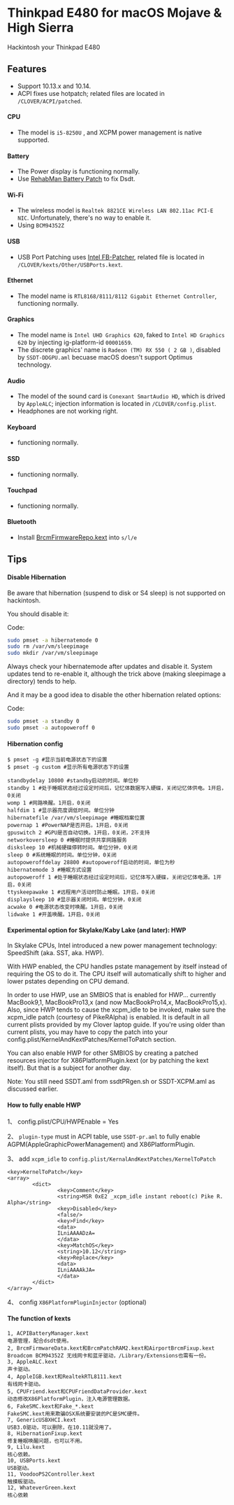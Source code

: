 # Thinkpad E480 for macOS Mojave & High Sierra

Hackintosh your Thinkpad E480

## Features

* Support 10.13.x and 10.14.
* ACPI fixes use hotpatch; related files are located in `/CLOVER/ACPI/patched`.

#### CPU
* The model is `i5-8250U` , and XCPM power management is native supported. 

#### Battery
* The Power display is functioning normally.
* Use [RehabMan Battery Patch](https://github.com/RehabMan/Laptop-DSDT-Patch/blob/master/battery/battery_Lenovo-X230i.txt) to fix Dsdt.

#### Wi-Fi
* The wireless model is `Realtek 8821CE Wireless LAN 802.11ac PCI-E NIC`. Unfortunately, there's no way to enable it. 
* Using `BCM94352Z`

#### USB
* USB Port Patching uses [Intel FB-Patcher](https://www.tonymacx86.com/threads/release-intel-fb-patcher-v1-4-1.254559), related file is located in `/CLOVER/kexts/Other/USBPorts.kext`.

#### Ethernet
* The model name is `RTL8168/8111/8112 Gigabit Ethernet Controller`, functioning normally.

#### Graphics
* The model name is `Intel UHD Graphics 620`, faked to `Intel HD Graphics 620` by injecting ig-platform-id `00001659`.
* The discrete graphics' name is `Radeon (TM) RX 550 ( 2 GB )`, disabled by `SSDT-DDGPU.aml` becuase macOS doesn't support Optimus technology.

#### Audio
* The model of the sound card is `Conexant SmartAudio HD`, which is drived by `AppleALC`; injection information is located in `/CLOVER/config.plist`. 
* Headphones are not working right.

#### Keyboard
* functioning normally.

#### SSD
* functioning normally.

#### Touchpad
* functioning normally.

#### Bluetooth
* Install [BrcmFirmwareRepo.kext](https://bitbucket.org/RehabMan/os-x-brcmpatchram/downloads/) into `s/l/e`

## Tips

#### Disable Hibernation

Be aware that hibernation (suspend to disk or S4 sleep) is not supported on hackintosh.

You should disable it:

Code:

```bash
sudo pmset -a hibernatemode 0
sudo rm /var/vm/sleepimage
sudo mkdir /var/vm/sleepimage
```

Always check your hibernatemode after updates and disable it. System updates tend to re-enable it, although the trick above (making sleepimage a directory) tends to help.

And it may be a good idea to disable the other hibernation related options:

Code:

```bash
sudo pmset -a standby 0
sudo pmset -a autopoweroff 0
```

#### Hibernation config

```
$ pmset -g #显示当前电源状态下的设置
$ pmset -g custom #显示所有电源状态下的设置

standbydelay 10800 #standby启动的时间。单位秒
standby 1 #处于睡眠状态经过设定时间后，记忆体数据写入硬碟，关闭记忆体供电。1开启，0关闭
womp 1 #网路唤醒。1开启，0关闭
halfdim 1 #显示器亮度调低时间。单位分钟
hibernatefile /var/vm/sleepimage #睡眠档案位置
powernap 1 #PowerNAP是否开启。1开启，0关闭
gpuswitch 2 #GPU是否自动切换。1开启，0关闭，2不支持
networkoversleep 0 #睡眠时提供共享网路服务
disksleep 10 #机械硬碟停转时间。单位分钟，0关闭
sleep 0 #系统睡眠的时间。单位分钟，0关闭
autopoweroffdelay 28800 #autopoweroff启动的时间，单位为秒
hibernatemode 3 #睡眠方式设置
autopoweroff 1 #处于睡眠状态经过设定时间后，记忆体写入硬碟，关闭记忆体电源。1开启，0关闭
ttyskeepawake 1 #远程用户活动时防止睡眠。1开启，0关闭
displaysleep 10 #显示器关闭时间。单位分钟，0关闭
acwake 0 #电源状态改变时唤醒。1开启，0关闭
lidwake 1 #开盖唤醒。1开启，0关闭
```

#### Experimental option for Skylake/Kaby Lake (and later): HWP

In Skylake CPUs, Intel introduced a new power management technology: SpeedShift (aka. SST, aka. HWP).

With HWP enabled, the CPU handles pstate management by itself instead of requiring the OS to do it. The CPU itself will automatically shift to higher and lower pstates depending on CPU demand.

In order to use HWP, use an SMBIOS that is enabled for HWP... currently MacBook9,1, MacBookPro13,x (and now MacBookPro14,x, MacBookPro15,x). Also, since HWP tends to cause the xcpm_idle to be invoked, make sure the xcpm_idle patch (courtesy of PikeRAlpha) is enabled. It is default in all current plists provided by my Clover laptop guide. If you're using older than current plists, you may have to copy the patch into your config.plist/KernelAndKextPatches/KernelToPatch section.

You can also enable HWP for other SMBIOS by creating a patched resources injector for X86PlatformPlugin.kext (or by patching the kext itself). But that is a subject for another day.

Note: You still need SSDT.aml from ssdtPRgen.sh or SSDT-XCPM.aml as discussed earlier.

#### How to fully enable HWP

1、 config.plist/CPU/HWPEnable = Yes

2、 `plugin-type` must in ACPI table, use `SSDT-pr.aml` to fully enable AGPM(AppleGraphicPowerManagement) and X86PlatformPlugin.

3、 add `xcpm_idle` to `config.plist/KernalAndKextPatches/KernelToPatch`

```
<key>KernelToPatch</key>
<array>
        <dict>
                <key>Comment</key>
                <string>MSR 0xE2 _xcpm_idle instant reboot(c) Pike R. Alpha</string>
                <key>Disabled</key>
                <false/>
                <key>Find</key>
                <data>
                ILniAAAADzA=
                </data>
                <key>MatchOS</key>
                <string>10.12</string>
                <key>Replace</key>
                <data>
                ILniAAAAkJA=
                </data>
        </dict>
</array>
```

4、 config `X86PlatformPluginInjector` (optional)

#### The function of kexts

```
1, ACPIBatteryManager.kext 
电源管理，配合dsdt使用。
2, BrcmFirmwareData.kext和BrcmPatchRAM2.kext和AirportBrcmFixup.kext
Broadcom BCM94352Z 无线网卡和蓝牙驱动，/Library/Extensions也需有一份。
3, AppleALC.kext
声卡驱动。
4, AppleIGB.kext和RealtekRTL8111.kext
有线网卡驱动。
5, CPUFriend.kext和CPUFriendDataProvider.kext
动态修改X86PlatformPlugin，注入电源管理数据。
6, FakeSMC.kext和Fake_*.kext
FakeSMC.kext用来欺骗OSX系统要安装的PC是SMC硬件。
7, GenericUSBXHCI.kext
USB3.0驱动，可以删除，在10.11就没用了。
8, HibernationFixup.kext
修复睡眠唤醒问题，也可以不用。
9, Lilu.kext
核心依赖。
10, USBPorts.kext
USB驱动。
11, VoodooPS2Controller.kext
触摸板驱动。
12, WhateverGreen.kext
核心依赖
```


